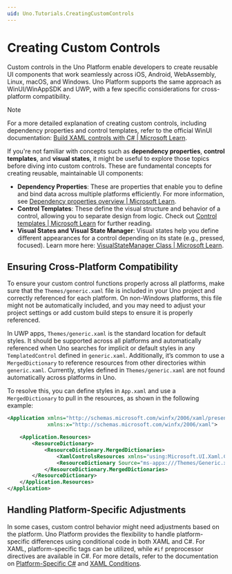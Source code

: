 ```yaml
---
uid: Uno.Tutorials.CreatingCustomControls  
---  
```


# Creating Custom Controls

Custom controls in the Uno Platform enable developers to create reusable UI components that work seamlessly across iOS, Android, WebAssembly, Linux, macOS, and Windows. Uno Platform supports the same approach as WinUI/WinAppSDK and UWP, with a few specific considerations for cross-platform compatibility.

> [!NOTE]  
> For a more detailed explanation of creating custom controls, including dependency properties and control templates, refer to the official WinUI documentation: [Build XAML controls with C# | Microsoft Learn](https://learn.microsoft.com/windows/apps/winui/winui3/xaml-templated-controls-csharp-winui-3).

If you're not familiar with concepts such as **dependency properties**, **control templates**, and **visual states**, it might be useful to explore those topics before diving into custom controls. These are fundamental concepts for creating reusable, maintainable UI components:

- **Dependency Properties**: These are properties that enable you to define and bind data across multiple platforms efficiently. For more information, see [Dependency properties overview | Microsoft Learn](https://learn.microsoft.com/en-us/windows/uwp/xaml-platform/dependency-properties-overview).
- **Control Templates**: These define the visual structure and behavior of a control, allowing you to separate design from logic. Check out [Control templates | Microsoft Learn](https://learn.microsoft.com/en-us/windows/apps/design/style/xaml-control-templates) for further reading.
- **Visual States and Visual State Manager**: Visual states help you define different appearances for a control depending on its state (e.g., pressed, focused). Learn more here: [VisualStateManager Class | Microsoft Learn](https://learn.microsoft.com/en-us/dotnet/api/system.windows.visualstatemanager).

## Ensuring Cross-Platform Compatibility

To ensure your custom control functions properly across all platforms, make sure that the `Themes/generic.xaml` file is included in your Uno project and correctly referenced for each platform. On non-Windows platforms, this file might not be automatically included, and you may need to adjust your project settings or add custom build steps to ensure it is properly referenced.

In UWP apps, `Themes/generic.xaml` is the standard location for default styles. It should be supported across all platforms and automatically referenced when Uno searches for implicit or default styles in any `TemplatedControl` defined in `generic.xaml`. Additionally, it’s common to use a `MergedDictionary` to reference resources from other directories within `generic.xaml`. Currently, styles defined in `Themes/generic.xaml` are not found automatically across platforms in Uno.

To resolve this, you can define styles in `App.xaml` and use a `MergedDictionary` to pull in the resources, as shown in the following example:

```xml
<Application xmlns="http://schemas.microsoft.com/winfx/2006/xaml/presentation"
             xmlns:x="http://schemas.microsoft.com/winfx/2006/xaml">

    <Application.Resources>
        <ResourceDictionary>
            <ResourceDictionary.MergedDictionaries>
                <XamlControlsResources xmlns="using:Microsoft.UI.Xaml.Controls" />
                <ResourceDictionary Source="ms-appx:///Themes/Generic.xaml" />
            </ResourceDictionary.MergedDictionaries>
        </ResourceDictionary>
    </Application.Resources>
</Application>
```

## Handling Platform-Specific Adjustments

In some cases, custom control behavior might need adjustments based on the platform. Uno Platform provides the flexibility to handle platform-specific differences using conditional code in both XAML and C#. For XAML, platform-specific tags can be utilized, while `#if` preprocessor directives are available in C#. For more details, refer to the documentation on [Platform-Specific C#](xref:Uno.Development.PlatformSpecificCSharp) and [XAML Conditions](xref:Uno.Development.PlatformSpecificXaml).
